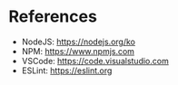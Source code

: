 # References

- NodeJS: https://nodejs.org/ko
- NPM: https://www.npmjs.com
- VSCode: https://code.visualstudio.com
- ESLint: https://eslint.org
